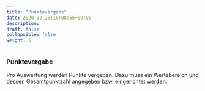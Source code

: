 ```yaml
---
title: "Punktevergabe"
date: 2020-02-28T10:08:56+09:00
description: 
draft: false
collapsible: false
weight: 5
---
```

### Punktevergabe

Pro Auswertung werden Punkte vergeben. Dazu muss ein Wertebereich und dessen Gesamtpunktzahl angegeben bzw. eingerichtet werden.
